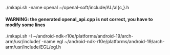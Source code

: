 ./mkapi.sh -name openal ~/openal-soft/include/AL/al{c,}.h
#### WARNING: the generated openal_api.cpp is not correct, you have to modify some lines

./mkapi.sh -I ~/android-ndk-r10e/platforms/android-19/arch-arm/usr/include/ -name egl ~/android-ndk-r10e/platforms/android-19/arch-arm/usr/include/EGL/egl.h
